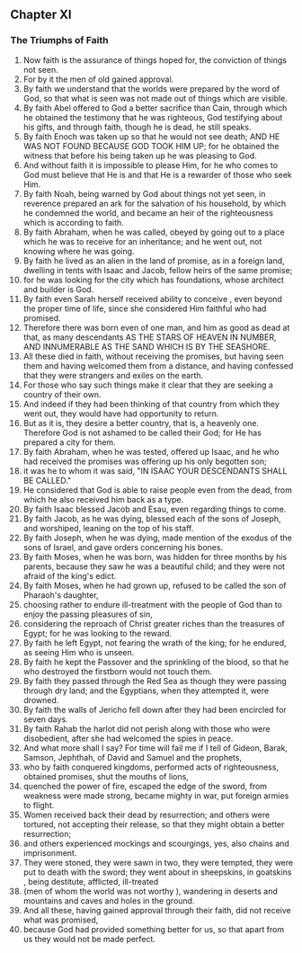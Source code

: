 
## Chapter XI

### The Triumphs of Faith

1. Now faith is the assurance of things hoped for, the conviction of things not seen.
2. For by it the men of old gained approval.
3. By faith we understand that the worlds were prepared by the word of God, so that what is seen was not made out of things which are visible.
4. By faith Abel offered to God a better sacrifice than Cain, through which he obtained the testimony that he was righteous, God testifying about his gifts, and through faith, though he is dead, he still speaks.
5. By faith Enoch was taken up so that he would not see death; AND HE WAS NOT FOUND BECAUSE GOD TOOK HIM UP; for he obtained the witness that before his being taken up he was pleasing to God.
6. And without faith it is impossible to please Him, for he who comes to God must believe that He is and that He is a rewarder of those who seek Him.
7. By faith Noah, being warned by God about things not yet seen, in reverence prepared an ark for the salvation of his household, by which he condemned the world, and became an heir of the righteousness which is according to faith.
8. By faith Abraham, when he was called, obeyed by going out to a place which he was to receive for an inheritance; and he went out, not knowing where he was going.
9. By faith he lived as an alien in the land of promise, as in a foreign land, dwelling in tents with Isaac and Jacob, fellow heirs of the same promise;
10. for he was looking for the city which has foundations, whose architect and builder is God.
11. By faith even Sarah herself received ability to conceive , even beyond the proper time of life, since she considered Him faithful who had promised.
12. Therefore there was born even of one man, and him as good as dead at that, as many descendants AS THE STARS OF HEAVEN IN NUMBER, AND INNUMERABLE AS THE SAND WHICH IS BY THE SEASHORE.
13. All these died in faith, without receiving the promises, but having seen them and having welcomed them from a distance, and having confessed that they were strangers and exiles on the earth.
14. For those who say such things make it clear that they are seeking a country of their own.
15. And indeed if they had been thinking of that country from which they went out, they would have had opportunity to return.
16. But as it is, they desire a better country, that is, a heavenly one. Therefore God is not ashamed to be called their God; for He has prepared a city for them.
17. By faith Abraham, when he was tested, offered up Isaac, and he who had received the promises was offering up his only begotten son;
18. it was he to whom it was said, "IN ISAAC YOUR DESCENDANTS SHALL BE CALLED."
19. He considered that God is able to raise people even from the dead, from which he also received him back as a type.
20. By faith Isaac blessed Jacob and Esau, even regarding things to come.
21. By faith Jacob, as he was dying, blessed each of the sons of Joseph, and worshiped, leaning on the top of his staff.
22. By faith Joseph, when he was dying, made mention of the exodus of the sons of Israel, and gave orders concerning his bones.
23. By faith Moses, when he was born, was hidden for three months by his parents, because they saw he was a beautiful child; and they were not afraid of the king's edict.
24. By faith Moses, when he had grown up, refused to be called the son of Pharaoh's daughter,
25. choosing rather to endure ill-treatment with the people of God than to enjoy the passing pleasures of sin,
26. considering the reproach of Christ greater riches than the treasures of Egypt; for he was looking to the reward.
27. By faith he left Egypt, not fearing the wrath of the king; for he endured, as seeing Him who is unseen.
28. By faith he kept the Passover and the sprinkling of the blood, so that he who destroyed the firstborn would not touch them.
29. By faith they passed through the Red Sea as though they were passing through dry land; and the Egyptians, when they attempted it, were drowned.
30. By faith the walls of Jericho fell down after they had been encircled for seven days.
31. By faith Rahab the harlot did not perish along with those who were disobedient, after she had welcomed the spies in peace.
32. And what more shall I say? For time will fail me if I tell of Gideon, Barak, Samson, Jephthah, of David and Samuel and the prophets,
33. who by faith conquered kingdoms, performed acts of righteousness, obtained promises, shut the mouths of lions,
34. quenched the power of fire, escaped the edge of the sword, from weakness were made strong, became mighty in war, put foreign armies to flight.
35. Women received back their dead by resurrection; and others were tortured, not accepting their release, so that they might obtain a better resurrection;
36. and others experienced mockings and scourgings, yes, also chains and imprisonment.
37. They were stoned, they were sawn in two, they were tempted, they were put to death with the sword; they went about in sheepskins, in goatskins , being destitute, afflicted, ill-treated
38. (men of whom the world was not worthy ), wandering in deserts and mountains and caves and holes in the ground.
39. And all these, having gained approval through their faith, did not receive what was promised,
40. because God had provided something better for us, so that apart from us they would not be made perfect.


